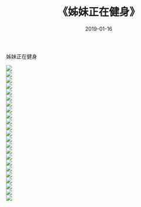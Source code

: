 ﻿---
layout: post
title:  《姊妹正在健身》
date:   2019-01-16
img: http://pic.660000.xyz/1:/性感/2019/姊妹正在健身/000.jpg
categories: [美女, 清纯, 唯美]
---

姊妹正在健身

  ![](http://pic.660000.xyz/1:/性感/2019/姊妹正在健身/001.jpg) <br> ![](http://pic.660000.xyz/1:/性感/2019/姊妹正在健身/002.jpg) <br> ![](http://pic.660000.xyz/1:/性感/2019/姊妹正在健身/003.jpg) <br> ![](http://pic.660000.xyz/1:/性感/2019/姊妹正在健身/004.jpg) <br> ![](http://pic.660000.xyz/1:/性感/2019/姊妹正在健身/005.jpg) <br> ![](http://pic.660000.xyz/1:/性感/2019/姊妹正在健身/006.jpg) <br> ![](http://pic.660000.xyz/1:/性感/2019/姊妹正在健身/007.jpg) <br> ![](http://pic.660000.xyz/1:/性感/2019/姊妹正在健身/008.jpg) <br> ![](http://pic.660000.xyz/1:/性感/2019/姊妹正在健身/009.jpg) <br> ![](http://pic.660000.xyz/1:/性感/2019/姊妹正在健身/010.jpg) <br> ![](http://pic.660000.xyz/1:/性感/2019/姊妹正在健身/011.jpg) <br> ![](http://pic.660000.xyz/1:/性感/2019/姊妹正在健身/012.jpg) <br> ![](http://pic.660000.xyz/1:/性感/2019/姊妹正在健身/013.jpg) <br> ![](http://pic.660000.xyz/1:/性感/2019/姊妹正在健身/014.jpg) <br> ![](http://pic.660000.xyz/1:/性感/2019/姊妹正在健身/015.jpg) <br> ![](http://pic.660000.xyz/1:/性感/2019/姊妹正在健身/016.jpg) <br> ![](http://pic.660000.xyz/1:/性感/2019/姊妹正在健身/017.jpg) <br> ![](http://pic.660000.xyz/1:/性感/2019/姊妹正在健身/018.jpg) <br> ![](http://pic.660000.xyz/1:/性感/2019/姊妹正在健身/019.jpg) <br> ![](http://pic.660000.xyz/1:/性感/2019/姊妹正在健身/020.jpg) <br> ![](http://pic.660000.xyz/1:/性感/2019/姊妹正在健身/021.jpg) <br> ![](http://pic.660000.xyz/1:/性感/2019/姊妹正在健身/022.jpg) <br> ![](http://pic.660000.xyz/1:/性感/2019/姊妹正在健身/023.jpg) <br>
